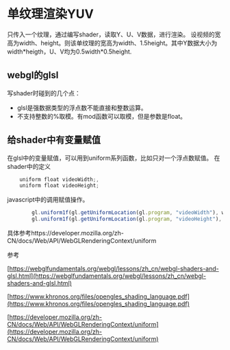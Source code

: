 # 单纹理渲染YUV
只传入一个纹理，通过编写shader，读取Y、U、V数据，进行渲染。
设视频的宽高为width、height。则该单纹理的宽高为width、1.5height。其中Y数据大小为width\*heigth，U、V均为0.5width\*0.5height.

## webgl的glsl
写shader时碰到的几个点：
- glsl是强数据类型的浮点数不能直接和整数运算。
- 不支持整数的%取模。有mod函数可以取模，但是参数是float。
## 给shader中有变量赋值
在glsl中的变量赋值，可以用到uniform系列函数，比如只对一个浮点数赋值。
在shader中的定义
```javascript
    uniform float videoWidth;,
    uniform float videoHeight;
```
javascript中的调用赋值操作。
```javascript
        gl.uniform1f(gl.getUniformLocation(gl.program, "videoWidth"), width); //设置视频宽度到shader
        gl.uniform1f(gl.getUniformLocation(gl.program, "videoHeight"), height);//设置视频高度到shader
```
具体参考https://developer.mozilla.org/zh-CN/docs/Web/API/WebGLRenderingContext/uniform



参考

[https://webglfundamentals.org/webgl/lessons/zh_cn/webgl-shaders-and-glsl.html](https://webglfundamentals.org/webgl/lessons/zh_cn/webgl-shaders-and-glsl.html)

[https://www.khronos.org/files/opengles_shading_language.pdf](https://www.khronos.org/files/opengles_shading_language.pdf)

[https://developer.mozilla.org/zh-CN/docs/Web/API/WebGLRenderingContext/uniform](https://developer.mozilla.org/zh-CN/docs/Web/API/WebGLRenderingContext/uniform)